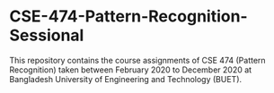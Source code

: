 # CSE-474-Pattern-Recognition-Sessional
This repository contains the course assignments of CSE 474 (Pattern Recognition) taken between February 2020 to December 2020 at Bangladesh University of Engineering and Technology (BUET).
